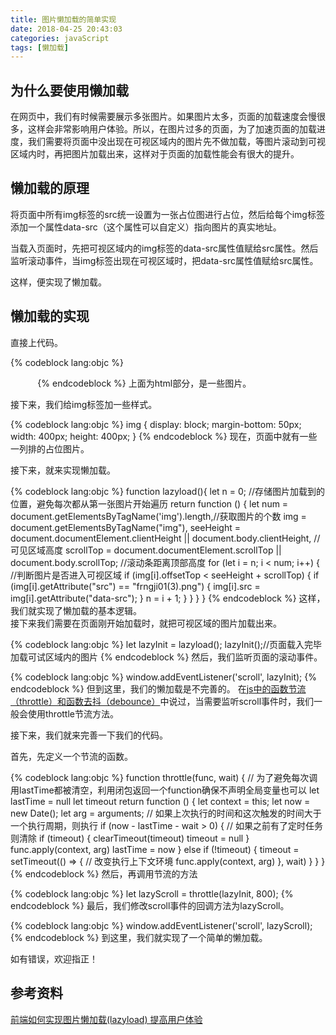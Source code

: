 ```yaml
---
title: 图片懒加载的简单实现
date: 2018-04-25 20:43:03
categories: javaScript
tags: [懒加载]
---
```

## 为什么要使用懒加载

在网页中，我们有时候需要展示多张图片。如果图片太多，页面的加载速度会慢很多，这样会非常影响用户体验。所以，在图片过多的页面，为了加速页面的加载进度，我们需要将页面中没出现在可视区域内的图片先不做加载，等图片滚动到可视区域内时，再把图片加载出来，这样对于页面的加载性能会有很大的提升。
<!--more-->

## 懒加载的原理

将页面中所有img标签的src统一设置为一张占位图进行占位，然后给每个img标签添加一个属性data-src（这个属性可以自定义）指向图片的真实地址。

当载入页面时，先把可视区域内的img标签的data-src属性值赋给src属性。然后监听滚动事件，当img标签出现在可视区域时，把data-src属性值赋给src属性。

这样，便实现了懒加载。

## 懒加载的实现

直接上代码。

{% codeblock lang:objc %}
<body>
    <img src="frngji01(3).png" data-src="http://ww4.sinaimg.cn/large/006y8mN6gw1fa5obmqrmvj305k05k3yh.jpg" alt="">
    <img src="frngji01(3).png" data-src="http://ww4.sinaimg.cn/large/006y8mN6gw1fa5obmqrmvj305k05k3yh.jpg" alt="">
    <img src="frngji01(3).png" data-src="http://ww1.sinaimg.cn/large/006y8mN6gw1fa7kaed2hpj30sg0l9q54.jpg" alt="">
    <img src="frngji01(3).png" data-src="http://ww1.sinaimg.cn/large/006y8mN6gw1fa7kaed2hpj30sg0l9q54.jpg" alt="">
    <img src="frngji01(3).png" data-src="http://ww4.sinaimg.cn/large/006y8mN6gw1fa5obmqrmvj305k05k3yh.jpg" alt="">
    <img src="frngji01(3).png" data-src="http://ww4.sinaimg.cn/large/006y8mN6gw1fa5obmqrmvj305k05k3yh.jpg" alt="">
    <img src="frngji01(3).png" data-src="http://ww4.sinaimg.cn/large/006y8mN6gw1fa5obmqrmvj305k05k3yh.jpg" alt="">
    <img src="frngji01(3).png" data-src="http://ww4.sinaimg.cn/large/006y8mN6gw1fa5obmqrmvj305k05k3yh.jpg" alt="">
    <img src="frngji01(3).png" data-src="http://ww1.sinaimg.cn/large/006y8mN6gw1fa7kaed2hpj30sg0l9q54.jpg" alt="">
    <img src="frngji01(3).png" data-src="http://ww4.sinaimg.cn/large/006y8mN6gw1fa5obmqrmvj305k05k3yh.jpg" alt="">
    <img src="frngji01(3).png" data-src="http://ww4.sinaimg.cn/large/006y8mN6gw1fa5obmqrmvj305k05k3yh.jpg" alt="">
</body>
{% endcodeblock %}
上面为html部分，是一些图片。  

接下来，我们给img标签加一些样式。


{% codeblock lang:objc %}
img {
            display: block;
            margin-bottom: 50px;
            width: 400px;
            height: 400px;
        }
{% endcodeblock %}
现在，页面中就有一些一列排的占位图片。

接下来，就来实现懒加载。

{% codeblock lang:objc %}
function lazyload(){
    let n = 0; //存储图片加载到的位置，避免每次都从第一张图片开始遍历
    return function () { 
        let num = document.getElementsByTagName('img').length,//获取图片的个数
            img = document.getElementsByTagName("img"),
            seeHeight = document.documentElement.clientHeight || document.body.clientHeight, //可见区域高度
            scrollTop = document.documentElement.scrollTop || document.body.scrollTop; //滚动条距离顶部高度
        for (let i = n; i < num; i++) {
            //判断图片是否进入可视区域
            if (img[i].offsetTop < seeHeight + scrollTop) {
                if (img[i].getAttribute("src") == "frngji01(3).png") {
                    img[i].src = img[i].getAttribute("data-src");
                }
                n = i + 1;
            }
        }
    }
}
{% endcodeblock %}
这样，我们就实现了懒加载的基本逻辑。  
接下来我们需要在页面刚开始加载时，就把可视区域的图片加载出来。

{% codeblock lang:objc %}
let lazyInit = lazyload();
lazyInit();//页面载入完毕加载可试区域内的图片
{% endcodeblock %}
然后，我们监听页面的滚动事件。


{% codeblock lang:objc %}
window.addEventListener('scroll', lazyInit);
{% endcodeblock %}
但到这里，我们的懒加载是不完善的。
在[js中的函数节流（throttle）和函数去抖（debounce）](https://kursaal.vip/2018/04/22/js%E4%B8%AD%E7%9A%84%E5%87%BD%E6%95%B0%E8%8A%82%E6%B5%81%EF%BC%88throttle%EF%BC%89%E5%92%8C%E5%87%BD%E6%95%B0%E5%8E%BB%E6%8A%96%EF%BC%88debounce%EF%BC%89/)中说过，当需要监听scroll事件时，我们一般会使用throttle节流方法。

接下来，我们就来完善一下我们的代码。

首先，先定义一个节流的函数。

{% codeblock lang:objc %}
function throttle(func, wait) {
        // 为了避免每次调用lastTime都被清空，利用闭包返回一个function确保不声明全局变量也可以
        let lastTime = null
        let timeout
        return function () {
            let context = this;
            let now = new Date();
            let arg = arguments;
            // 如果上次执行的时间和这次触发的时间大于一个执行周期，则执行
            if (now - lastTime - wait > 0) {
                // 如果之前有了定时任务则清除
                if (timeout) {
                    clearTimeout(timeout)
                    timeout = null
                }
                func.apply(context, arg)
                lastTime = now
            } else if (!timeout) {
                timeout = setTimeout(() => {
                    // 改变执行上下文环境
                    func.apply(context, arg)
                }, wait)
            }
        }
}
{% endcodeblock %}
然后，再调用节流的方法


{% codeblock lang:objc %}
let lazyScroll = throttle(lazyInit, 800);
{% endcodeblock %}
最后，我们修改scroll事件的回调方法为lazyScroll。

{% codeblock lang:objc %}
window.addEventListener('scroll', lazyScroll);
{% endcodeblock %}
到这里，我们就实现了一个简单的懒加载。

如有错误，欢迎指正！

## 参考资料

[前端如何实现图片懒加载(lazyload) 提高用户体验](https://zhuanlan.zhihu.com/p/24057749)
